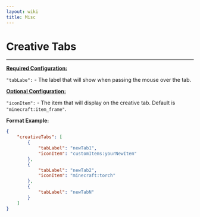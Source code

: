 ```yaml
---
layout: wiki
title: Misc
---
```


# Creative Tabs
___

**<u>Required Configuration:</u>**

`"tabLabe":` - The label that will show when passing the mouse over the tab.

**<u>Optional Configuration:</u>**

`"iconItem":` - The item that will display on the creative tab. Default is `"minecraft:item_frame"`.

**Format Example:**

``` json
{
    "creativeTabs": [
        {
            "tabLabel": "newTab1",
            "iconItem": "customItems:yourNewItem"
        },
        {
            "tabLabel": "newTab2",
            "iconItem": "minecraft:torch"
        },
        {
            "tabLabel": "newTabN"
        }
    ]
}
```

